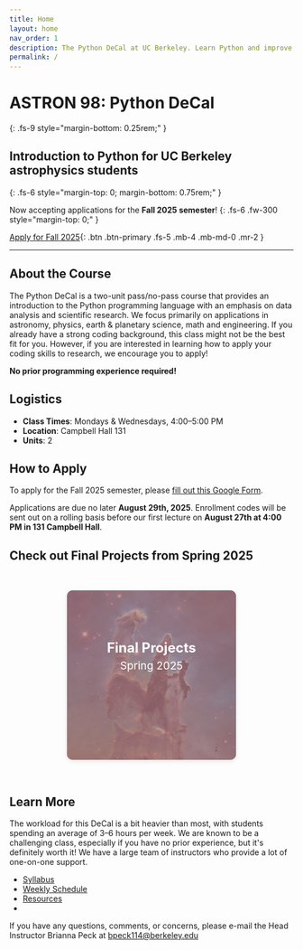```yaml
---
title: Home
layout: home
nav_order: 1
description: The Python DeCal at UC Berkeley. Learn Python and improve your computing skills. A course designed by undergraduates for undergraduates in the astrophysics major.
permalink: /
---
```


# ASTRON 98: Python DeCal
{: .fs-9 style="margin-bottom: 0.25rem;" }

## Introduction to Python for UC Berkeley astrophysics students
{: .fs-6 style="margin-top: 0; margin-bottom: 0.75rem;" }

Now accepting applications for the **Fall 2025 semester**!
{: .fs-6 .fw-300 style="margin-top: 0;" }

[Apply for Fall 2025](https://forms.gle/rrsHmvT1r6EB1xut8){: .btn .btn-primary .fs-5 .mb-4 .mb-md-0 .mr-2 }

---

## About the Course

The Python DeCal is a two-unit pass/no-pass course that provides an introduction to the Python programming language with an emphasis on data analysis and scientific research. We focus primarily on applications in astronomy, physics, earth & planetary science, math and engineering. If you already have a strong coding background, this class might not be the best fit for you. However, if you are interested in learning how to apply your coding skills to research, we encourage you to apply! 

**No prior programming experience required!**

## Logistics

- **Class Times**: Mondays & Wednesdays, 4:00–5:00 PM
- **Location**: Campbell Hall 131
- **Units**: 2

## How to Apply

To apply for the Fall 2025 semester, please [fill out this Google Form](https://forms.gle/rrsHmvT1r6EB1xut8).

Applications are due no later **August 29th, 2025**. Enrollment codes will be sent out on a rolling basis before our first lecture on **August 27th at 4:00 PM in 131 Campbell Hall**.

## Check out Final Projects from Spring 2025

<section class="tiles">

  <a href="/docs/final-projects/spring-2025" class="tile">
    <img src="/assets/images/creation.png" alt="Pillars of Creation">
    <div class="overlay"></div>
    <div class="text">
      <div class="title">Final Projects</div>
      <div class="year">Spring 2025</div>
      <div class="description">Take a look at our most recent spring showcase.</div>
    </div>
  </a>

</section>

## Learn More

The workload for this DeCal is a bit heavier than most, with students spending an average of 3–6 hours per week. We are known to be a challenging class, especially if you have no prior experience, but it's definitely worth it! We have a large team of instructors who provide a lot of one-on-one support.

- [Syllabus](docs/syllabus.md)
- [Weekly Schedule](docs/schedule.md)
- [Resources](docs/resources.md)
- 
If you have any questions, comments, or concerns, please e-mail the Head Instructor Brianna Peck at bpeck114@berkeley.edu


<style>
    .tiles {
      display: grid;
      grid-template-columns: repeat(auto-fit, minmax(300px, 1fr));
      gap: 2rem;
      padding: 2rem;
      justify-items: center;
    }

    .tile {
      position: relative;
      width: 100%;
      max-width: 300px;
      height: 300px;
      border-radius: 10px;
      overflow: hidden;
      cursor: pointer;
      transition: all 0.3s ease;
      box-shadow: 0 2px 8px rgba(0,0,0,0.1);
    }

    .tile:hover {
      max-width: 320px;
      height: 320px;
      box-shadow: 0 6px 20px rgba(0,0,0,0.2);
    }

    .tile img {
      width: 100%;
      height: 100%;
      object-fit: cover;
      transition: filter 0.3s ease;
      filter: brightness(50%);
    }

    .tile:hover img {
      filter: brightness(100%);
    }

    .overlay {
      position: absolute;
      inset: 0;
      background-color: rgba(255, 192, 203, 0.5); /* pink */
      transition: opacity 0.3s ease;
      z-index: 1;
    }

    .tile:hover .overlay {
      opacity: 0;
    }

    .text {
      position: absolute;
      inset: 0;
      color: white;
      z-index: 2;
      display: flex;
      flex-direction: column;
      align-items: center;
      justify-content: center;
      padding: 1rem;
      text-align: center;
    }

    .title {
      font-size: 1.5rem;
      font-weight: bold;
      line-height: 1.2;
    }

    .year {
      font-size: 1.2rem;
      margin-top: 0.25rem;
    }

    .description {
      opacity: 0;
      transition: opacity 0.3s ease 0.1s;
      font-size: 1.2rem;
      margin-top: 1.2rem;
      max-width: 85%;
    }

    a.tile {
        text-decoration: none;
        color: inherit;
    }

    .tile:hover .description {
      opacity: 1;
    }

    @media (max-width: 700px) {
      .tile:hover {
        max-width: 100%;
        height: 320px;
      }
    }
</style>